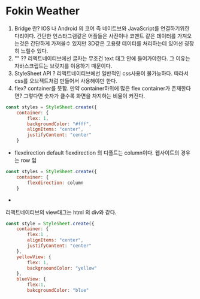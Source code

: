 # Fokin Weather


1. Bridge 란?
IOS 나 Android 의 코어 즉 네이트브와 JavaScript를 연결하기위한 다리이다. 간단한 인스타그램같은 어플들은 사진이나 코멘트 같은 데이터를 가져오는것은 간단하게 가져올수 있지만 3D같은 고용량 데이터를 처리하는데 있어선 굉장히 느릴수 있다.
3. "<Text></Text>" ??
리엑트네이티브에선 글자는 무조건 text 태그 안에 들어가야한다. 그 이유는 자바스크립트는 브릿지를 이용하기 때문이다.
3. StyleSheet API ?
리액트네이티브에선 일반적인 css사용이 불가능하다. 따라서 css를 오브젝트처럼 만들어서 사용해야만 한다. 
4. flex?
container를 뜻함. 만약 container하위에 많은 flex container가 존재한다면?
그렇다면 숫자가 클수록 화면을 차지하는 비율이 커진다.

```jsx
const styles = StyleSheet.create({
	container: {
		flex: 1,
		backgroundColor: "#fff",
		alignItems: "center",
		justifyContent: "center"
	} 
```

- flexdirection default
flexdirection 의 디폴트는 column이다. 웹사이트의 경우는 row 임

```jsx
const styles = StyleSheet.create({
	container: {
		flexdirection: column
	} 
```

- <view>
리액트네이티브의 view태그는 html 의 div와 같다.

```jsx
const style = StyleSheet.create({
	container: {
		flex:1 ,
		alignItems: "center",
		justifyContent: "center"
	},
	yellowView: {
		flex: 1,
		backgraoundColor: "yellow"
	},
	blueView: {
		flex:1,
		bakcgroundColor: "blue"

```
